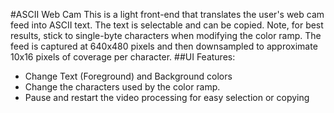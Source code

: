 #ASCII Web Cam
This is a light front-end that translates the user's web cam feed into ASCII text. The text is selectable and can be copied.
Note, for best results, stick to single-byte characters when modifying the color ramp.
The feed is captured at 640x480 pixels and then downsampled to approximate 10x16 pixels of coverage per character.
##UI Features:
* Change Text (Foreground) and Background colors
* Change the characters used by the color ramp.
* Pause and restart the video processing for easy selection or copying
